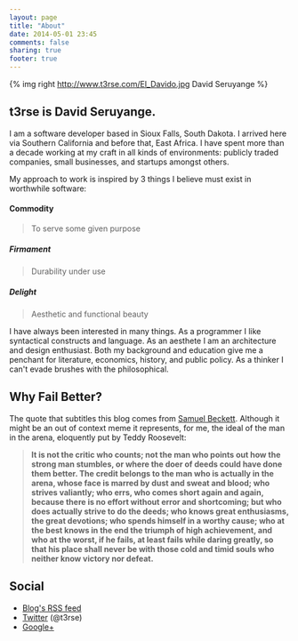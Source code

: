 ```yaml
---
layout: page
title: "About"
date: 2014-05-01 23:45
comments: false
sharing: true
footer: true
---
```


{% img right http://www.t3rse.com/El_Davido.jpg David Seruyange %}

## t3rse is David Seruyange. 

I am a software developer based in Sioux Falls, South Dakota. I arrived here via Southern California and before that, East Africa. I have spent more than a decade working at my craft in all kinds of environments: publicly traded companies, small businesses, and startups amongst others. 

My approach to work is inspired by 3 things I believe must exist in worthwhile software: 

#### Commodity 
> To serve some given purpose

##### Firmament 
> Durability under use

##### Delight 
> Aesthetic and functional beauty

I have always been interested in many things. As a programmer I like syntactical constructs and language. As an aesthete I am an architecture and design enthusiast. Both my background and education give me a penchant for literature, economics, history, and public policy. As a thinker I can't evade brushes with the philosophical.

## Why Fail Better?

The quote that subtitles this blog comes from [Samuel Beckett](http://en.wikipedia.org/wiki/Samuel_Beckett). Although it might be an out of context meme it represents, for me, the ideal of the man in the arena, eloquently put by Teddy Roosevelt: 

> **It is not the critic who counts; not the man who points out how the strong man stumbles, or where the doer of deeds could have done them better. The credit belongs to the man who is actually in the arena, whose face is marred by dust and sweat and blood; who strives valiantly; who errs, who comes short again and again, because there is no effort without error and shortcoming; but who does actually strive to do the deeds; who knows great enthusiasms, the great devotions; who spends himself in a worthy cause; who at the best knows in the end the triumph of high achievement, and who at the worst, if he fails, at least fails while daring greatly, so that his place shall never be with those cold and timid souls who neither know victory nor defeat.** 


## Social

- [Blog's RSS feed](/atom.xml)
- [Twitter](http://twitter.com/t3rse) (@t3rse)
- [Google+](https://plus.google.com/+DavidSeruyange)



